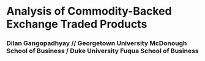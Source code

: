 # Analysis of Commodity-Backed Exchange Traded Products
### Dilan Gangopadhyay // Georgetown University McDonough School of Business / Duke University Fuqua School of Business
